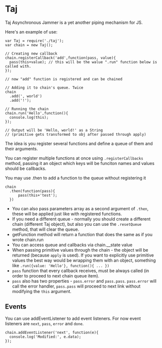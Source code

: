 Taj
===
Taj Asynchronous Jammer is a yet another piping mechanism for JS.

Here's an example of use:

    var Taj = require('./taj');
    var chain = new Taj();
    
    // Creating new callback
    chain.registerCallback('add',function(pass, value){
      pass(this+value); // this will be the walue ".run" function below is called with.
    });
    
    // now "add" function is registered and can be chained
    
    // Adding it to chain's queue. Twice
    chain
      .add(', world')
      .add('!');
    
    // Running the chain
    chain.run('Hello',function(){
      console.log(this);
    });
    
    // Output will be 'Hello, world!' as a String
    // (primitive gets transformed to obj after passed through apply)
    
The idea is you register several functions and define a queue of them and their arguments. 

You can register multiple functions at once using `.registerCallbacks` method, passing it an object which keys will be
funciton names and values should be callbacks.

You may use .then to add a function to the queue without registering it

    chain
      .then(function(pass){
          pass(this+'test');
      })
      
 - You can also pass parameters array as a second argument of `.then`, these will be applied just like with registered
functions.
 - If you need a different queue - normally you should create a different chain (different Taj object), but also you can
 use the `.resetQueue` method, that will clear the queue.
 - getFunction method will return a function that does the same as if you wrote chain.run
 - You can access queue and callbacks via chain.__state value 
 - When passing primitive values through the chain - the object will be returned (because `apply` is used). If you want
 to explicitly use primitive values the best way would be wrapping them with an object, something like 
 `.run({value: 'Hello'}, function(){ ... })`
 - `pass` function that every callback receives, must be always called (in order to proceed to next chain queue item).
 - `pass` also has two properties - `pass.error` and `pass.pass`. `pass.error` will call the error handler, `pass.pass`
 will proceed to next link without modifying the `this` argument.
 
Events
---
You can use addEventListener to add event listeners. For now event listeners are `next`, `pass`, `error` and `done`.

    chain.addEventListener('next', function(e){
      console.log('Modified:', e.data);
    });
